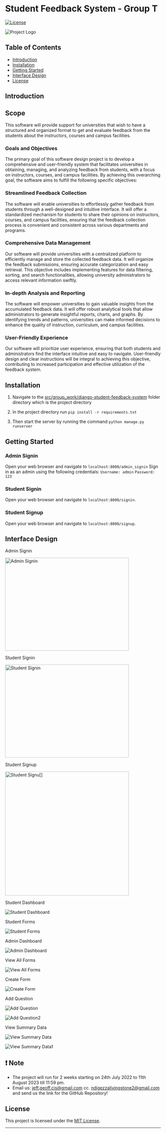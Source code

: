 # Student Feedback System - Group T

[![License](https://img.shields.io/badge/License-MIT-blue.svg)](https://opensource.org/licenses/MIT)

![Project Logo](Recess_Project/resources/images/logo.png)

## Table of Contents

- [Introduction](#introduction)
- [Installation](#installation)
- [Getting Started](#getting-started)
- [Interface Design](#interface-design)
- [License](#license)

## Introduction

## Scope

This software will provide support for universities that wish to have a structured and organized format to get and evaluate feedback from the students about the instructors, courses and campus facilities.

### Goals and Objectives

The primary goal of this software design project is to develop a comprehensive and user-friendly system that facilitates universities in obtaining, managing, and analyzing feedback from students, with a focus on instructors, courses, and campus facilities. By achieving this overarching goal, the software aims to fulfill the following specific objectives:

### Streamlined Feedback Collection

The software will enable universities to effortlessly gather feedback from students through a well-designed and intuitive interface. It will offer a standardized mechanism for students to share their opinions on instructors, courses, and campus facilities, ensuring that the feedback collection process is convenient and consistent across various departments and programs.

### Comprehensive Data Management


Our software will provide universities with a centralized platform to efficiently manage and store the collected feedback data. It will organize the feedback submissions, ensuring accurate categorization and easy retrieval. This objective includes implementing features for data filtering, sorting, and search functionalities, allowing university administrators to access relevant information swiftly.

### In-depth Analysis and Reporting

The software will empower universities to gain valuable insights from the accumulated feedback data. It will offer robust analytical tools that allow administrators to generate insightful reports, charts, and graphs. By identifying trends and patterns, universities can make informed decisions to enhance the quality of instruction, curriculum, and campus facilities.

### User-Friendly Experience

Our software will prioritize user experience, ensuring that both students and administrators find the interface intuitive and easy to navigate. User-friendly design and clear instructions will be integral to achieving this objective, contributing to increased participation and effective utilization of the feedback system.

## Installation

1. Navigate to the [src/group_work/django-student-feedback-system](Recess_Project/src/group_work/django-student-feedback-system) folder directory which is the project directory

2. In the project directory run `pip install -r requirements.txt`

3. Then start the server by running the command `python manage.py runserver`

## Getting Started

### Admin Signin

Open your web browser and navigate to `localhost:8000/admin_signin`
Sign in as an admin using the following credentials:
`Username: admin`
`Password: 123`

### Student Signin

Open your web browser and navigate to `localhost:8000/signin`.

### Student Signup

Open your web browser and navigate to `localhost:8000/signup`.

## Interface Design

Admin Signin

<img src="Recess_Project/resources/images/admin_signin.PNG" alt="Admin Signin" width="400" height="300">

Student Signin

<img src="Recess_Project/resources/images/student_signin.PNG" alt="Student Signin" width="400" height="300">

Student Signup

<img src="Recess_Project/resources/images/student_signup.PNG" alt="Student Signu[]" width="400" height="400">

Student Dashboard

![Student Dashboard](Recess_Project/resources/images/student_dashboard.PNG)

Student Forms

![Student Forms](Recess_Project/resources/images/student_forms.PNG)

Admin Dashboard

![Admin Dashboard](Recess_Project/resources/images/admin_dashboard.PNG)

View All Forms

![View All Forms](Recess_Project/resources/images/view_all_forms.PNG)

Create Form

![Create Form](Recess_Project/resources/images/create_form.PNG)

Add Question

![Add Question](Recess_Project/resources/images/add_question1.PNG)

![Add Question2](Recess_Project/resources/images/add_question2.PNG)

View Summary Data

![View Summary Data](Recess_Project/resources/images/view_summary_data1.PNG)

![View Summary Data1](Recess_Project/resources/images/view_summary_data2.PNG)

## ❗️ Note

- The project will run for 2 weeks starting on 24th July 2022 to 11th August 2023 till 11:59 pm.
- Email us: jeff.geoff.cis@gmail.com cc. ndigezzalivingstone2@gmail.com and send us the link for the GitHub Repository!

## License

This project is licensed under the [MIT License](./LICENSE).

---
